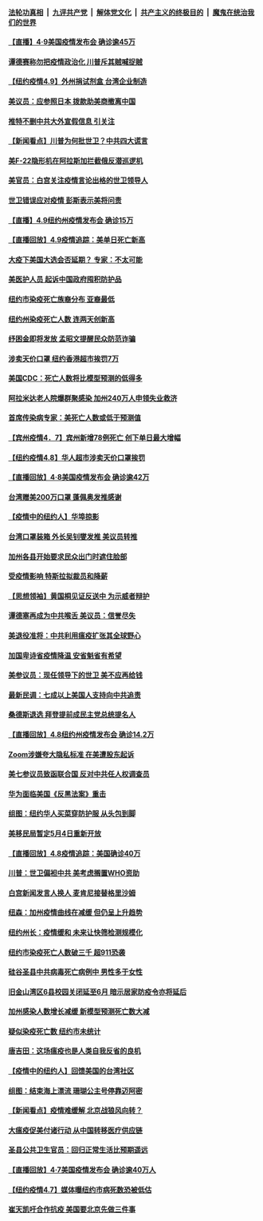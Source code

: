 

####  [法轮功真相](../../../../basic/blob/master/README.md?t=04100530) &nbsp;|&nbsp; [九评共产党](../../../../9ping.md/blob/master/README.md?t=04100530) &nbsp;|&nbsp; [解体党文化](../../../../jtdwh.md/blob/master/README.md?t=04100530)  &nbsp;|&nbsp; [共产主义的终极目的](../../../../gczydzjmd.md/blob/master/README.md?t=04100530) &nbsp;|&nbsp; [魔鬼在统治我们的世界](../../../../mgztzwmdsj.md/blob/master/README.md?t=04100530) 

#### [【直播】4·9美国疫情发布会 确诊逾45万](../pages/nsc412/n12018096.md?t=04100530) 

#### [谭德赛称勿把疫情政治化 川普斥其贼喊捉贼](../pages/nsc412/n12017580.md?t=04100530) 

#### [【纽约疫情4.9】外州捐试剂盒 台湾企业制造](../pages/nsc412/n12016993.md?t=04100530) 

#### [美议员：应参照日本 拨款助美商撤离中国](../pages/nsc412/n12017785.md?t=04100530) 

#### [推特不删中共大外宣假信息 引关注](../pages/nsc412/n12018034.md?t=04100530) 

#### [【新闻看点】川普为何批世卫？中共四大谎言](../pages/nsc412/n12017912.md?t=04100530) 

#### [美F-22隐形机在阿拉斯加拦截俄反潜巡逻机](../pages/nsc412/n12017942.md?t=04100530) 

#### [美官员：白宫关注疫情言论出格的世卫领导人](../pages/nsc412/n12017969.md?t=04100530) 

#### [世卫错误应对疫情 彭斯表示美将问责](../pages/nsc412/n12017566.md?t=04100530) 

#### [【直播】4.9纽约州疫情发布会 确诊15万](../pages/nsc412/n12017486.md?t=04100530) 

#### [【直播回放】4.9疫情追踪：美单日死亡新高](../pages/nsc412/n12017060.md?t=04100530) 

#### [大疫下美国大选会否延期？ 专家：不太可能](../pages/nsc412/n12016207.md?t=04100530) 

#### [美医护人员 起诉中国政府囤积防护品](../pages/nsc412/n12016174.md?t=04100530) 

#### [纽约市染疫死亡族裔分布 亚裔最低](../pages/nsc412/n12016154.md?t=04100530) 

#### [纽约州染疫死亡人数  连两天创新高](../pages/nsc412/n12016185.md?t=04100530) 

#### [纾困金即将发放  孟昭文提醒民众防范诈骗](../pages/nsc412/n12016162.md?t=04100530) 

#### [涉卖天价口罩  纽约香港超市挨罚7万](../pages/nsc412/n12016182.md?t=04100530) 

#### [美国CDC：死亡人数将比模型预测的低得多](../pages/nsc412/n12015662.md?t=04100530) 

#### [阿拉米达老人院爆群聚感染  加州240万人申领失业救济](../pages/nsc412/n12016208.md?t=04100530) 

#### [首席传染病专家：美死亡人数或低于预测值](../pages/nsc412/n12015730.md?t=04100530) 

#### [【宾州疫情4．7】宾州新增78例死亡 创下单日最大增幅](../pages/nsc412/n12015552.md?t=04100530) 

#### [【纽约疫情4.8】华人超市涉卖天价口罩挨罚](../pages/nsc412/n12013673.md?t=04100530) 

#### [【直播回放】4·8美国疫情发布会 确诊逾42万](../pages/nsc412/n12015065.md?t=04100530) 

#### [台湾赠美200万口罩 蓬佩奥发推感谢](../pages/nsc412/n12015356.md?t=04100530) 

#### [【疫情中的纽约人】华埠掠影](../pages/nsc412/n12015235.md?t=04100530) 

#### [台湾口罩装箱 外长吴钊燮发推 美议员转推](../pages/nsc412/n12015247.md?t=04100530) 

#### [加州各县开始要求民众出门时遮住脸部](../pages/nsc412/n12015375.md?t=04100530) 

#### [受疫情影响 特斯拉拟裁员和降薪](../pages/nsc412/n12015311.md?t=04100530) 

#### [【思想领袖】黄国桐见证反送中 为示威者辩护](../pages/nsc412/n11802928.md?t=04100530) 

#### [谭德塞再成为中共喉舌  美议员：信誉尽失](../pages/nsc412/n12014891.md?t=04100530) 

#### [美退役准将：中共利用瘟疫扩张其全球野心](../pages/nsc412/n12014854.md?t=04100530) 

#### [加国卑诗省疫情降温 安省魁省有希望](../pages/nsc412/n12012296.md?t=04100530) 

#### [美参议员：现任领导下的世卫 美不应再给钱](../pages/nsc412/n12014614.md?t=04100530) 

#### [最新民调：七成以上美国人支持向中共追责](../pages/nsc412/n12014668.md?t=04100530) 

#### [桑德斯退选 拜登提前成民主党总统提名人](../pages/nsc412/n12014636.md?t=04100530) 

#### [【直播回放】4.8纽约州疫情发布会 确诊14.2万](../pages/nsc412/n12014407.md?t=04100530) 

#### [Zoom涉嫌夸大隐私标准 在美遭股东起诉](../pages/nsc412/n12014372.md?t=04100530) 

#### [美七参议员致函联合国 反对中共任人权调查员](../pages/nsc412/n12013999.md?t=04100530) 

#### [华为面临美国《反黑法案》重击](../pages/nsc412/n12012899.md?t=04100530) 

#### [组图：纽约华人买菜穿防护服 从头包到脚](../pages/nsc412/n12013019.md?t=04100530) 

#### [美移民局暂定5月4日重新开放](../pages/nsc412/n12012928.md?t=04100530) 

#### [【直播回放】4.8疫情追踪：美国确诊40万](../pages/nsc412/n12013741.md?t=04100530) 

#### [川普：世卫偏袒中共 美考虑搁置WHO资助](../pages/nsc412/n12013697.md?t=04100530) 

#### [白宫新闻发言人换人 麦肯尼接替格里沙姆](../pages/nsc412/n12013470.md?t=04100530) 

#### [纽森：加州疫情曲线在减缓     但仍呈上升趋势](../pages/nsc412/n12013147.md?t=04100530) 

#### [纽约州长：疫情缓和  未来让快筛检测规模化](../pages/nsc412/n12012931.md?t=04100530) 

#### [纽约市染疫死亡人数破三千  超911恐袭](../pages/nsc412/n12012905.md?t=04100530) 

#### [硅谷圣县中共病毒死亡病例中  男性多于女性](../pages/nsc412/n12013096.md?t=04100530) 

#### [旧金山湾区6县校园关闭延至6月 暗示居家防疫令亦将延后](../pages/nsc412/n12013082.md?t=04100530) 

#### [加州感染人数增长减缓 新模型预测死亡数大减](../pages/nsc412/n12013051.md?t=04100530) 

#### [疑似染疫死亡数  纽约市未统计](../pages/nsc412/n12012895.md?t=04100530) 

#### [唐吉田：这场瘟疫也是人类自我反省的良机](../pages/nsc412/n12011969.md?t=04100530) 

#### [【疫情中的纽约人】回馈美国的台湾社区](../pages/nsc412/n12012435.md?t=04100530) 

#### [组图：结束海上漂流 珊瑚公主号停靠迈阿密](../pages/nsc412/n12010361.md?t=04100530) 

#### [【新闻看点】疫情难缓解 北京战狼风向转？](../pages/nsc412/n12011735.md?t=04100530) 

#### [大瘟疫促美付诸行动 从中国转移医疗供应链](../pages/nsc412/n12011949.md?t=04100530) 

#### [圣县公共卫生官员：回归正常生活比预期遥远](../pages/nsc412/n12012334.md?t=04100530) 

#### [【直播回放】4·7美国疫情发布会 确诊逾40万人](../pages/nsc412/n12012057.md?t=04100530) 

#### [【纽约疫情4.7】媒体曝纽约市病死数恐被低估](../pages/nsc412/n12010666.md?t=04100530) 

#### [崔天凯吁合作抗疫 美国要北京先做三件事](../pages/nsc412/n12012116.md?t=04100530) 

